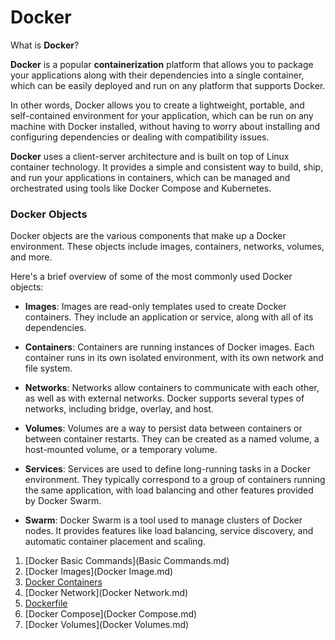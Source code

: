 # Docker

What is **Docker**?

**Docker** is a popular **containerization** platform that allows you to package your applications along with their dependencies into a single container, which can be easily deployed and run on any platform that supports Docker.

In other words, Docker allows you to create a lightweight, portable, and self-contained environment for your application, which can be run on any machine with Docker installed, without having to worry about installing and configuring dependencies or dealing with compatibility issues.

**Docker** uses a client-server architecture and is built on top of Linux container technology. It provides a simple and consistent way to build, ship, and run your applications in containers, which can be managed and orchestrated using tools like Docker Compose and Kubernetes.


### Docker Objects

Docker objects are the various components that make up a Docker environment. These objects include images, containers, networks, volumes, and more.

Here's a brief overview of some of the most commonly used Docker objects:

-   **Images**: Images are read-only templates used to create Docker containers. They include an application or service, along with all of its dependencies.

-   **Containers**: Containers are running instances of Docker images. Each container runs in its own isolated environment, with its own network and file system.

-   **Networks**: Networks allow containers to communicate with each other, as well as with external networks. Docker supports several types of networks, including bridge, overlay, and host.

-   **Volumes**: Volumes are a way to persist data between containers or between container restarts. They can be created as a named volume, a host-mounted volume, or a temporary volume.

-   **Services**: Services are used to define long-running tasks in a Docker environment. They typically correspond to a group of containers running the same application, with load balancing and other features provided by Docker Swarm.

-   **Swarm**: Docker Swarm is a tool used to manage clusters of Docker nodes. It provides features like load balancing, service discovery, and automatic container placement and scaling.


1. [Docker Basic Commands](Basic Commands.md)
2. [Docker Images](Docker Image.md)
3. [Docker Containers](Containers.md)
4. [Docker Network](Docker Network.md)
5. [Dockerfile](Dockerfile.md)
6. [Docker Compose](Docker Compose.md)
7. [Docker Volumes](Docker Volumes.md)